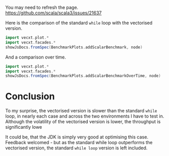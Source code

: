 
You may need to refresh the page.
https://github.com/scala/scala3/issues/21637

Here is the comparison of the standard `while` loop with the vectorised version.

```scala mdoc:js sc:nocompile
import vecxt.plot.*
import vecxt.facades.*
showJsDocs.fromSpec(BenchmarkPlots.addScalarBenchmark, node)

```

And a comparison over time.

```scala mdoc:js sc:nocompile
import vecxt.plot.*
import vecxt.facades.*
showJsDocs.fromSpec(BenchmarkPlots.addScalarBenchmarkOverTime, node)

```


# Conclusion

To my surprise, the vectorised version is slower than the standard `while` loop, in nearly each case and across the two environments I have to test in. Although the volatility of the vectorised version is lower, the throughput is significantly lowe

It could be, that the JDK is simply very good at optimising this case. Feedback welcomed - but as the standard while loop outperforms the vectorised version, the standard `while loop` version is left included.